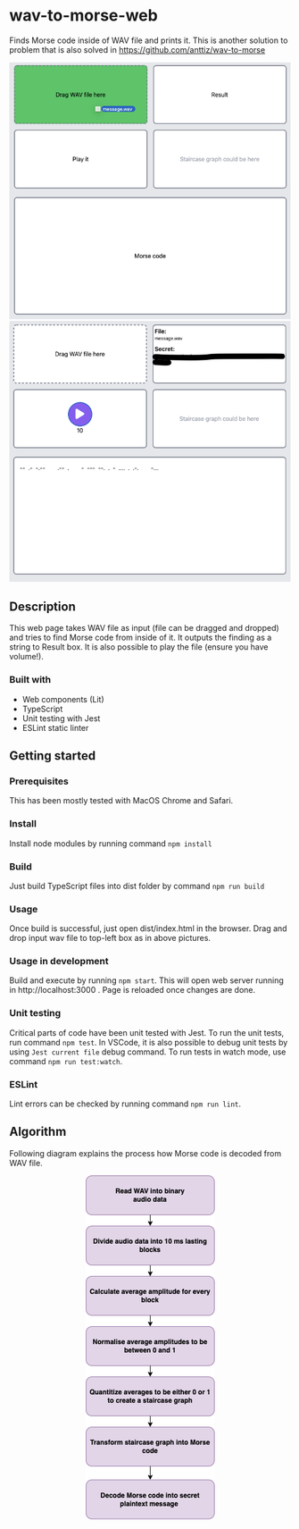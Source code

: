 # wav-to-morse-web
Finds Morse code inside of WAV file and prints it.
This is another solution to problem that is also solved in https://github.com/anttiz/wav-to-morse

<div align="center">
  <kbd>
    <img src="./assets/screenshot2.png" />
    <img src="./assets/screenshot1.png" />
  </kbd>
</div>

## Description

This web page takes WAV file as input (file can be dragged and dropped) and tries to find Morse code from inside of it. It outputs the finding as a string to Result box. It is also possible to play the file (ensure you have volume!).

### Built with

- Web components (Lit)
- TypeScript
- Unit testing with Jest
- ESLint static linter

## Getting started

### Prerequisites

This has been mostly tested with MacOS Chrome and Safari.

### Install

Install node modules by running command `npm install`

### Build

Just build TypeScript files into dist folder by command `npm run build`

### Usage

Once build is successful, just open dist/index.html in the browser.
Drag and drop input wav file to top-left box as in above pictures.
### Usage in development

Build and execute by running `npm start`. This will open web server running in http://localhost:3000 . Page is reloaded once changes are done.

### Unit testing

Critical parts of code have been unit tested with Jest. To run the unit tests, run command `npm test`. In VSCode, it is also possible to debug unit tests by using `Jest current file` debug command. To run tests in watch mode, use command `npm run test:watch`.

### ESLint

Lint errors can be checked by running command `npm run lint`.

## Algorithm

Following diagram explains the process how Morse code is decoded from WAV file.
<div align="center">
  <kbd>
    <img src="./assets/process.png" />
  </kbd>
</div>

